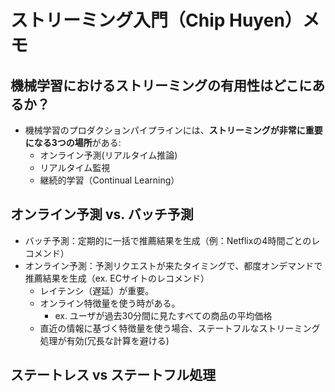 # ストリーミング入門（Chip Huyen）メモ

## 機械学習におけるストリーミングの有用性はどこにあるか？

- 機械学習のプロダクションパイプラインには、**ストリーミングが非常に重要になる3つの場所**がある: 
  - オンライン予測(リアルタイム推論)
  - リアルタイム監視
  - 継続的学習（Continual Learning）

## オンライン予測 vs. バッチ予測

- バッチ予測：定期的に一括で推薦結果を生成（例：Netflixの4時間ごとのレコメンド）
- オンライン予測：予測リクエストが来たタイミングで、都度オンデマンドで推薦結果を生成（ex. ECサイトのレコメンド）
  - レイテンシ（遅延）が重要。
  - オンライン特徴量を使う時がある。
    - ex. ユーザが過去30分間に見たすべての商品の平均価格
  - 直近の情報に基づく特徴量を使う場合、ステートフルなストリーミング処理が有効(冗長な計算を避ける)

## ステートレス vs ステートフル処理


